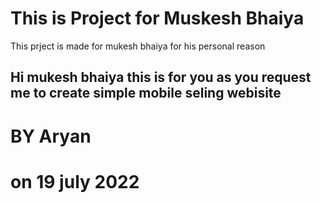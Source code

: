# This is Project for Muskesh Bhaiya
This prject is made for mukesh bhaiya for his personal reason

Hi mukesh bhaiya this is for you as you request me to create simple mobile seling webisite
---
# BY Aryan
# on 19 july 2022

